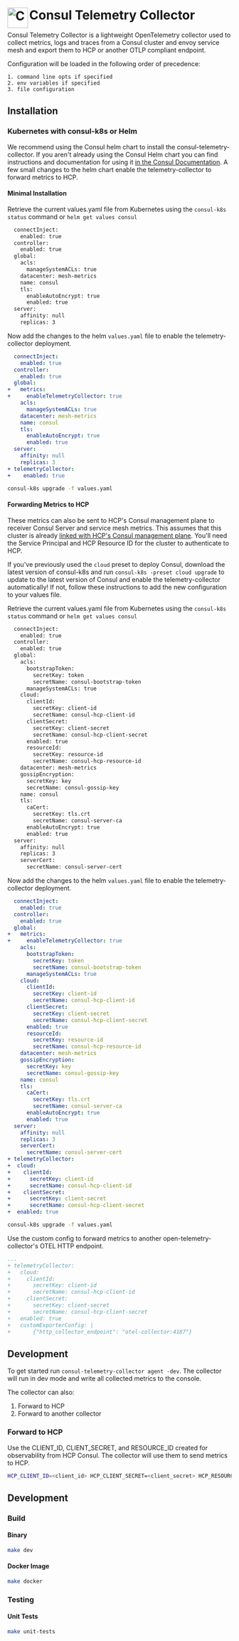 <h1>
  <img src="./.doc/logo.svg" align="left" height="46px" alt="Consul logo"/>
  <span>Consul Telemetry Collector</span>
</h1>

Consul Telemetry Collector is a lightweight OpenTelemetry collector used to
collect metrics, logs and traces from a Consul cluster and envoy service
mesh and export them to HCP or another OTLP compliant endpoint.

Configuration will be loaded in the following order of precedence:

    1. command line opts if specified
    2. env variables if specified
    3. file configuration

## Installation

### Kubernetes with consul-k8s or Helm

We recommend using the Consul helm chart to install the consul-telemetry-collector. If you aren't already using the Consul Helm chart you can find instructions and documentation for using it [in the Consul Documentation](https://developer.hashicorp.com/consul/docs/k8s/installation/install). A few small changes to the helm chart enable the telemetry-collector to forward metrics to HCP.

#### Minimal Installation

Retrieve the current values.yaml file from Kubernetes using the `consul-k8s status` command or `helm get values consul`
```bash
  connectInject:
    enabled: true
  controller:
    enabled: true
  global:
    acls:
      manageSystemACLs: true
    datacenter: mesh-metrics
    name: consul
    tls:
      enableAutoEncrypt: true
      enabled: true
  server:
    affinity: null
    replicas: 3
```

Now add the changes to the helm `values.yaml` file to enable the telemetry-collector deployment.
```yaml
  connectInject:
    enabled: true
  controller:
    enabled: true
  global:
+   metrics:
+     enableTelemetryCollector: true
    acls:
      manageSystemACLs: true
    datacenter: mesh-metrics
    name: consul
    tls:
      enableAutoEncrypt: true
      enabled: true
  server:
    affinity: null
    replicas: 3
+ telemetryCollector:
+    enabled: true
```

```bash
consul-k8s upgrade -f values.yaml
```

#### Forwarding Metrics to HCP

These metrics can also be sent to HCP's Consul management plane to receiver Consul Server and service mesh metrics. This assumes that this cluster is already [linked with HCP's Consul management plane](https://developer.hashicorp.com/hcp/docs/consul/usage/management-plane). You'll need the Service Principal and HCP Resource ID for the cluster to authenticate to HCP.

If you've previously used the `cloud` preset to deploy Consul, download the latest version of consul-k8s and run `consul-k8s -preset cloud upgrade` to update to the latest version of Consul and enable the telemetry-collector automatically! If not, follow these instructions to add the new configuration to your values file.

Retrieve the current values.yaml file from Kubernetes using the `consul-k8s status` command or `helm get values consul`
```bash
  connectInject:
    enabled: true
  controller:
    enabled: true
  global:
    acls:
      bootstrapToken:
        secretKey: token
        secretName: consul-bootstrap-token
      manageSystemACLs: true
    cloud:
      clientId:
        secretKey: client-id
        secretName: consul-hcp-client-id
      clientSecret:
        secretKey: client-secret
        secretName: consul-hcp-client-secret
      enabled: true
      resourceId:
        secretKey: resource-id
        secretName: consul-hcp-resource-id
    datacenter: mesh-metrics
    gossipEncryption:
      secretKey: key
      secretName: consul-gossip-key
    name: consul
    tls:
      caCert:
        secretKey: tls.crt
        secretName: consul-server-ca
      enableAutoEncrypt: true
      enabled: true
  server:
    affinity: null
    replicas: 3
    serverCert:
      secretName: consul-server-cert
```

Now add the changes to the helm `values.yaml` file to enable the telemetry-collector deployment.
```yaml
  connectInject:
    enabled: true
  controller:
    enabled: true
  global:
+   metrics:
+     enableTelemetryCollector: true
    acls:
      bootstrapToken:
        secretKey: token
        secretName: consul-bootstrap-token
      manageSystemACLs: true
    cloud:
      clientId:
        secretKey: client-id
        secretName: consul-hcp-client-id
      clientSecret:
        secretKey: client-secret
        secretName: consul-hcp-client-secret
      enabled: true
      resourceId:
        secretKey: resource-id
        secretName: consul-hcp-resource-id
    datacenter: mesh-metrics
    gossipEncryption:
      secretKey: key
      secretName: consul-gossip-key
    name: consul
    tls:
      caCert:
        secretKey: tls.crt
        secretName: consul-server-ca
      enableAutoEncrypt: true
      enabled: true
  server:
    affinity: null
    replicas: 3
    serverCert:
      secretName: consul-server-cert
+ telemetryCollector:
+  cloud:
+    clientId:
+      secretKey: client-id
+      secretName: consul-hcp-client-id
+    clientSecret:
+      secretKey: client-secret
+      secretName: consul-hcp-client-secret
+  enabled: true
```

```bash
consul-k8s upgrade -f values.yaml
```

Use the custom config to forward metrics to another open-telemetry-collector's OTEL HTTP endpoint.

```yaml
...
+ telemetryCollector:
+   cloud:
+     clientId:
+       secretKey: client-id
+       secretName: consul-hcp-client-id
+     clientSecret:
+       secretKey: client-secret
+       secretName: consul-hcp-client-secret
+   enabled: true
+   customExporterConfig: |
+       {"http_collector_endpoint": "otel-collector:4187"}
```



## Development

To get started run `consul-telemetry-collector agent -dev`. The collector
will run in dev mode and write all collected metrics to the console.

The collector can also:

1. Forward to HCP
2. Forward to another collector

### Forward to HCP

Use the CLIENT_ID, CLIENT_SECRET, and RESOURCE_ID created for observability
from HCP Consul. The collector will use them to send metrics to HCP.

```bash
HCP_CLIENT_ID=<client_id> HCP_CLIENT_SECRET=<client_secret> HCP_RESOURCE_ID=<resource_id> consul-telemetry-collector agent
```

## Development

### Build

#### Binary

```bash
make dev
```

#### Docker Image

```bash
make docker
```

### Testing

#### Unit Tests

```bash
make unit-tests
```
